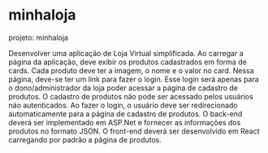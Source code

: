 # minhaloja
projeto: minhaloja 


Desenvolver uma aplicação de Loja Virtual simplificada. Ao carregar a página da
aplicação, deve exibir os produtos cadastrados em forma de cards. Cada produto deve ter a
imagem, o nome e o valor no card.
Nessa página, deve-se ter um link para fazer o login. Esse login será apenas para o
dono/administrador da loja poder acessar a página de cadastro de produtos. O cadastro de
produtos não pode ser acessado pelos usuários não autenticados. Ao fazer o login, o usuário
deve ser redirecionado automaticamente para a página de cadastro de produtos.
O back-end deverá ser implementado em ASP.Net e fornecer as informações dos
produtos no formato JSON. O front-end deverá ser desenvolvido em React carregando por
padrão a página de produtos.
